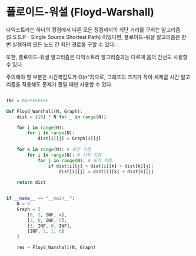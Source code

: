 # 플로이드-워셜 (Floyd-Warshall)

다익스트라는 하나의 정점에서 다른 모든 정점까지의 최단 거리를 구하는 알고리즘(S.S.S.P - Single Source Shortest Path) 이었다면, 플로이드-워셜 알고리즘은 한 번 실행하여 모든 노드 간 최단 경로를 구할 수 있다.

또한, 플로이드-워셜 알고리즘은 다익스트라 알고리즘과는 다르게 음의 간선도 사용할 수 있다.

주의해야 할 부분은 시간복잡도가 O(n^3)으로, 그래프의 크기가 작아 세제곱 시간 알고리즘을 적용해도 문제가 풀릴 때만 사용할 수 있다.

```py

INF = 0xFFFFFFFF

def Floyd_Warshall(N, Graph):
    dist = [[0] * N for _ in range(N)]

    for i in range(N):
        for j in range(N):
            dist[i][j] = Graph[i][j]
    
    for k in range(N): # 중간 지점
        for i in range(N): # 시작 지점
            for j in range(N): # 도착 지점
                if dist[i][j] > dist[i][k] + dist[k][j]:
                    dist[i][j] = dist[i][k] + dist[k][j]
    
    return dist


if __name__ == "__main__":
    N = 4
    Graph = [
        [0, 2, INF, 4],
        [2, 0, INF, 5],
        [3, INF, 0, INF],
        [INF, 2, 1, 0]
    ]

    res = Floyd_Warshall(N, Graph)

```